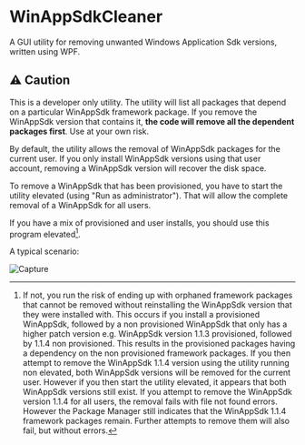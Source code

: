 # WinAppSdkCleaner
 A GUI utility for removing unwanted Windows Application Sdk versions, written using WPF.
 
## :warning: Caution
 
 This is a developer only utility. The utility will list all packages that depend on a particular WinAppSdk framework package. If you remove the WinAppSdk version that contains it, **the code will remove all the dependent packages first**. Use at your own risk.

 By default, the utility allows the removal of WinAppSdk packages for the current user. If you only install WinAppSdk versions using that user account, removing a WinAppSdk version will recover the disk space.
 
 To remove a WinAppSdk that has been provisioned, you have to start the utility elevated (using "Run as administrator"). That will allow the complete removal of a WinAppSdk for all users.
 
 If you have a mix of provisioned and user installs, you should use this program elevated[^1].

 
 A typical scenario:

![Capture](https://user-images.githubusercontent.com/28826959/192302176-1b20e67c-acd7-4645-9e7d-b6ef2326fae6.PNG)

[^1]:If not, you run the risk of ending up with orphaned framework packages that cannot be removed without reinstalling the WinAppSdk version that they were installed with. This occurs if you install a provisioned WinAppSdk, followed by a non provisioned WinAppSdk that only has a higher patch version e.g. WinAppSdk version 1.1.3 provisioned, followed by 1.1.4 non provisioned. This results in the provisioned packages having a dependency on the non provisioned framework packages. If you then attempt to remove the WinAppSdk 1.1.4 version using the utility running non elevated, both WinAppSdk versions will be removed for the current user. However if you then start the utility elevated, it appears that both WinAppSdk versions still exist. If you attempt to remove the WinAppSdk version 1.1.4 for all users, the removal fails with file not found errors. However the Package Manager still indicates that the WinAppSdk 1.1.4 framework packages remain. Further attempts to remove them will also fail, but without errors.